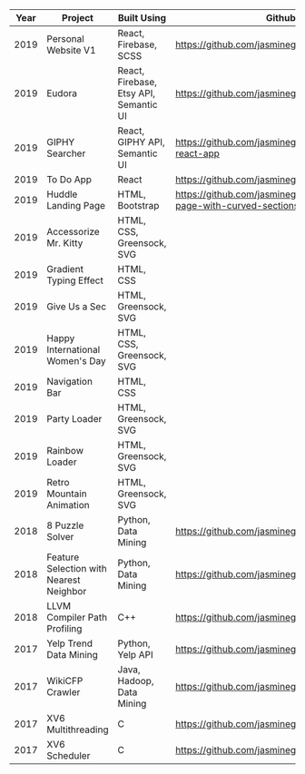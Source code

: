 | Year | Project     | Built Using| Github  | External Link |
|------|-----------|---------|------|------------|
| 2019 | Personal Website V1 | React, Firebase, SCSS | https://github.com/jasminegmp/version_1 | https://jasminegump.com |
| 2019 | Eudora | React, Firebase, Etsy API, Semantic UI | https://github.com/jasminegmp/eudora| https://eudora.app |
| 2019 | GIPHY Searcher | React, GIPHY API, Semantic UI | https://github.com/jasminegmp/giphy-search-react-app | https://jasminegmp.github.io/giphy-search-react-app |
| 2019 | To Do App | React | https://github.com/jasminegmp/todo-app | https://jasminegmp.github.io/todo-app |
| 2019 | Huddle Landing Page | HTML, Bootstrap | https://github.com/jasminegmp/huddle-landing-page-with-curved-sections| https://jasminegmp.github.io/huddle-landing-page-with-curved-sections |
| 2019 | Accessorize Mr. Kitty | HTML, CSS, Greensock, SVG | | https://codepen.io/ladyjellington/pen/wOzGaW |
| 2019 | Gradient Typing Effect | HTML, CSS | | https://codepen.io/ladyjellington/details/qBBQBYy |
| 2019 | Give Us a Sec | HTML, Greensock, SVG | | https://codepen.io/ladyjellington/pen/ExxGYEj |
| 2019 | Happy International Women's Day | HTML, CSS, Greensock, SVG | | https://codepen.io/ladyjellington/pen/ZPKgQj|
| 2019 | Navigation Bar | HTML, CSS | | https://codepen.io/ladyjellington/details/ExxRrqp|
| 2019 | Party Loader | HTML, Greensock, SVG | | https://codepen.io/ladyjellington/pen/qvMbLB|
| 2019 | Rainbow Loader | HTML, Greensock, SVG | | https://codepen.io/ladyjellington/pen/oVMGwW|
| 2019 | Retro Mountain Animation| HTML, Greensock, SVG | | https://codepen.io/ladyjellington/pen/bJgxME |
| 2018 | 8 Puzzle Solver | Python, Data Mining | https://github.com/jasminegmp/8_puzzle|
| 2018 | Feature Selection with Nearest Neighbor | Python, Data Mining | https://github.com/jasminegmp/feature_selection|
| 2018 | LLVM Compiler Path Profiling | C++ | https://github.com/jasminegmp/llvm_compiler|
| 2017 | Yelp Trend Data Mining | Python, Yelp API | https://github.com/jasminegmp/yelp_dm_public|
| 2017 | WikiCFP Crawler | Java, Hadoop, Data Mining | https://github.com/jasminegmp/wikicfp_dm |
| 2017 | XV6 Multithreading | C| https://github.com/jasminegmp/xv6_multithread |
| 2017 | XV6 Scheduler | C | https://github.com/jasminegmp/xv6_project |
